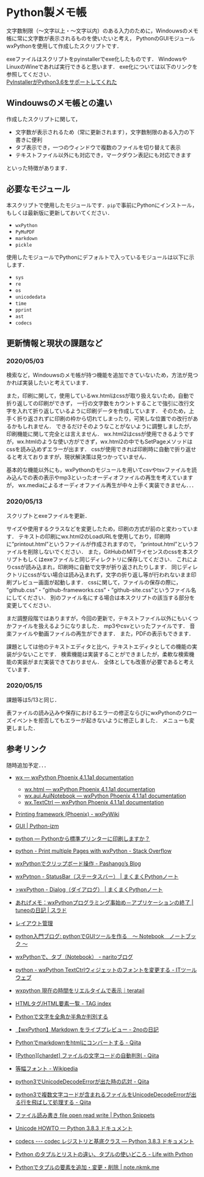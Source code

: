 # Python製メモ帳
文字数制限（～文字以上・～文字以内）のある入力のために，Windouwsのメモ帳に常に文字数が表示されるものを使いたいと考え，
PythonのGUIモジュールwxPythonを使用して作成したスクリプトです．

exeファイルはスクリプトをpyinstallerでexe化したものです．
WindowsやLinuxのWineであれば実行できると思います．
exe化については以下のリンクを参照してください．
<br><a href="https://qiita.com/y-tsutsu/items/f687cf4b57442557aade" target="_blank">PyInstallerがPython3.6をサポートしてくれた</a>
                                                                      
## Windouwsのメモ帳との違い
作成したスクリプトに関して，

* 文字数が表示されるため（常に更新されます），文字数制限のある入力の下書きに便利
* タブ表示でき，一つのウィンドウで複数のファイルを切り替えて表示
* テキストファイル以外にも対応でき，マークダウン表記にも対応できます

といった特徴があります．

## 必要なモジュール
本スクリプトで使用したモジュールです．`pip`で事前にPythonにインストール，もしくは最新版に更新しておいてください．

* `wxPython`
* `PyMuPDF`
* `markdown`
* `pickle`

使用したモジュールでPythonにデフォルトで入っているモジュールは以下に示します．

* `sys`
* `re`
* `os`
* `unicodedata`
* `time`
* `pprint`
* `ast`
* `codecs`

## 更新情報と現状の課題など
### 2020/05/03
検索など，Windouwsのメモ帳が持つ機能を追加できていないため，方法が見つかれば実装したいと考えています．

また，印刷に関して，使用しているwx.htmlはcssが取り扱えないため，自動で折り返しての印刷ができず，
一行の文字数をカウントすることで強引に改行文字を入れて折り返しているように印刷データを作成しています．
そのため，上手く折り返されずに印刷の枠から切れてしまったり，可笑しな位置での改行があるかもしれません．
できるだけそのようなことがないように調整しましたが，印刷機能に関して完全とは言えません．
wx.html2はcssが使用できるようですが，wx.htmlのような使い方ができず，wx.html2の中でもSetPageメソッドはcssを読み込めずエラーが出ます．
cssが使用できれば印刷時に自動で折り返せると考えておりますが，現状解決策は見つかっていません．

基本的な機能以外にも，wxPythonのモジュールを用いてcsvやtsvファイルを読み込んでの表の表示やmp3といったオーディオファイルの再生を考えていますが，
wx.mediaによるオーディオファイル再生が中々上手く実装できません．．．

### 2020/05/13
スクリプトとexeファイルを更新．

サイズや使用するクラスなどを変更したため，印刷の方式が前のと変わっています．
テキストの印刷にwx.html2のLoadURLを使用しており，印刷時に”printout.html”というファイルが作成されますので，
”printout.html”というファイルを削除しないでください．
また，GitHubのMITライセンスのcssを本スクリプトもしくはexeファイルと同じディレクトリに保存してください．
これによりcssが読み込まれ，印刷時に自動で文字が折り返されたりします．
同じディレクトリにcssがない場合は読み込まれず，文字の折り返し等が行われないまま印刷プレビュー画面が起動します．
cssに関して，ファイルの保存の際に，
”github.css”・”github-frameworks.css”・”github-site.css”というファイル名にしてください．
別のファイル名にする場合は本スクリプトの該当する部分を変更してください．

まだ調整段階ではありますが，今回の更新で，テキストファイル以外にもいくつかファイルを扱えるようになりました．
mp3やcsvといったファイルです．
音楽ファイルや動画ファイルの再生ができます．
また，PDFの表示もできます．

課題としては他のテキストエディタと比べ，テキストエディタとしての機能の実装が少ないことです．
検索機能は実装することができましたが，柔軟な検索機能の実装がまだ実装できておりません．
全体としても改善が必要であると考えています．

### 2020/05/15
課題等は5/13と同じ．

表ファイルの読み込みや保存におけるエラーの修正ならびにwxPythonのクローズイベントを拒否してもエラーが起きないように修正しました．
メニューも変更しました．

## 参考リンク
随時追加予定．．．
<!-- * <a href="" target="_blank"></a> -->
* <a href="https://wxpython.org/Phoenix/docs/html/wx.1moduleindex.html" target="_blank">wx — wxPython Phoenix 4.1.1a1 documentation</a>
    * <a href="https://wxpython.org/Phoenix/docs/html/wx.html.1moduleindex.html" target="_blank">wx.html — wxPython Phoenix 4.1.1a1 documentation</a>
    * <a href="https://wxpython.org/Phoenix/docs/html/wx.aui.AuiNotebook.html" target="_blank">wx.aui.AuiNotebook — wxPython Phoenix 4.1.1a1 documentation</a>
    * <a href="https://wxpython.org/Phoenix/docs/html/wx.TextCtrl.html" target="_blank">wx.TextCtrl — wxPython Phoenix 4.1.1a1 documentation</a>
* <a href="https://wiki.wxpython.org/Printing%20framework%20%28Phoenix%29" target="_blank">Printing framework (Phoenix) - wxPyWiki</a> 
* <a href="https://www.python-izm.com/gui/" target="_blank">GUI  |  Python-izm</a>
* <a href="https://www.it-swarm.dev/ja/python/pythonから標準プリンターに印刷しますか%EF%BC%9F/1068950658/" target="_blank">python — Pythonから標準プリンターに印刷しますか？</a> 
* <a href="https://stackoverflow.com/questions/54617358/print-multiple-pages-with-wxpython" target="_blank">python - Print multiple Pages with wxPython - Stack Overflow</a>
* <a href="https://pashango-p.hatenadiary.org/entry/20110609/1307630616" target="_blank">wxPythonでクリップボード操作 - Pashango’s Blog</a>
* <a href="https://maku77.github.io/python/wxpython/statusbar.html" target="_blank">wxPytnon - StatusBar（ステータスバー） | まくまくPythonノート</a>
* <a href="https://maku77.github.io/python/wxpython/dialog.html" target="_blank">>wxPython - Dialog（ダイアログ） | まくまくPythonノート</a>
* <a href="https://srad.jp/~tuneo/journal/352723/" target="_blank">あれげメモ：wxPythonプログラミング事始め－アプリケーションの終了 | tuneoの日記 | スラド</a>
* <a href="http://wxpython.at-ninja.jp/layout.html" target="_blank">レイアウト管理</a>
* <a href="https://python-minutes.blogspot.com/2016/11/pythongui-notebook.html" target="_blank">python入門ブログ: pythonでGUIツールを作る&#12288;&#65374; Notebook&#12288;ノートブック &#65374;</a>
* <a href="https://torina.top/detail/205/" target="_blank">wxPythonで、タブ（Notebook） - naritoブログ</a>
* <a href="https://ja.coder.work/so/python/561309" target="_blank">python - wxPython TextCtrlウィジェットのフォントを変更する - ITツールウェブ</a>

* <a href="https://teratail.com/questions/95988" target="_blank">wxpython 現在の時間をリエルタイムで表示｜teratail</a>
* <a href="https://www.tagindex.com/html_tag/elements/" target="_blank">HTMLタグ/HTML要素一覧 - TAG index</a>
* <a href="https://water2litter.net/rum/post/python_unicodedata_east_asian_width/" target="_blank">Pythonで文字を全角か半角か判別する</a>
* <a href="http://2no.hatenablog.com/entry/2014/11/17/210829" target="_blank">【wxPython】Markdown をライブプレビュー - 2noの日記</a>
* <a href="https://qiita.com/masakuni-ito/items/593b9d753c44da61937b" target="_blank">Pythonでmarkdownをhtmlにコンバートする - Qiita</a> 
* <a href="https://qiita.com/koara-local/items/6b47f3156ca66f28b4ab" target="_blank">[Python][chardet] ファイルの文字コードの自動判別 - Qiita</a>
* <a href="https://ja.m.wikipedia.org/wiki/等幅フォント" target="_blank">等幅フォント - Wikipedia</a>

* <a href="https://qiita.com/arata-honda/items/be5b0adf6ab432881749" target="_blank">python3でUnicodeDecodeErrorが出た時の応対 - Qiita</a>
* <a href="https://qiita.com/kouhara/items/ac1ce8b78bd0bfc06d6c" target="_blank">python3で複数文字コードが含まれるファイルをUnicodeDecodeErrorが出る行を飛ばして処理する - Qiita</a>
* <a href="https://python.civic-apps.com/file-io/" target="_blank">ファイル読み書き file open read write  | Python Snippets</a>
* <a href="https://docs.python.org/ja/3/howto/unicode.html" target="_blank">Unicode HOWTO &#8212; Python 3.8.3 ドキュメント</a>
* <a href="https://docs.python.org/ja/3/library/codecs.html" target="_blank">codecs --- codec レジストリと基底クラス &#8212; Python 3.8.3 ドキュメント</a>

* <a href="https://www.lifewithpython.com/2017/12/python-tuple-list-difference.html" target="_blank">Python のタプルとリストの違い&#12289;タプルの使いどころ - Life with Python</a>
* <a href="https://note.nkmk.me/python-tuple-operation/" target="_blank">Pythonでタプルの要素を追加・変更・削除 | note.nkmk.me</a>
